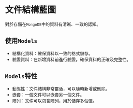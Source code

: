 # 文件結構藍圖

對於存儲在`MongoDB`中的資料有清晰、一致的認知。

## 使用`Models`

- 結構化資料：確保資料以一致的格式儲存。
- 驗證資料：在新增資料前進行驗證，確保資料的正確及完整性。

## `Models`特性

- 動態性：文件結構非常靈活，可以隨時新增或刪除。
- 嵌套：一個文件可以嵌套另一個文件。
- 陣列：文件可以包含陣列，用於儲存多個值。